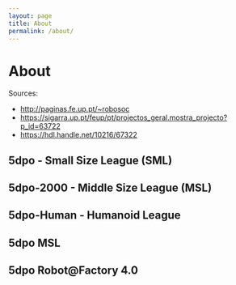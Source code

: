 ```yaml
---
layout: page
title: About
permalink: /about/
---
```


# About

Sources:

- http://paginas.fe.up.pt/~robosoc
- https://sigarra.up.pt/feup/pt/projectos_geral.mostra_projecto?p_id=63722
- https://hdl.handle.net/10216/67322

## 5dpo - Small Size League (SML)

## 5dpo-2000 - Middle Size League (MSL)

## 5dpo-Human - Humanoid League

## 5dpo MSL

## 5dpo Robot@Factory 4.0
